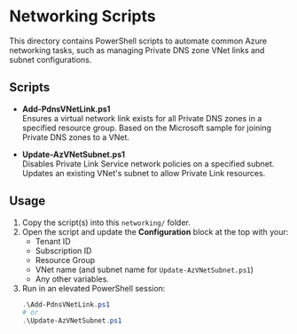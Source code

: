 # Networking Scripts

This directory contains PowerShell scripts to automate common Azure networking tasks, such as managing Private DNS zone VNet links and subnet configurations.

## Scripts

- **Add-PdnsVNetLink.ps1**  
  Ensures a virtual network link exists for all Private DNS zones in a specified resource group. Based on the Microsoft sample for joining Private DNS zones to a VNet.

- **Update-AzVNetSubnet.ps1**  
  Disables Private Link Service network policies on a specified subnet. Updates an existing VNet's subnet to allow Private Link resources.

## Usage

1. Copy the script(s) into this `networking/` folder.  
2. Open the script and update the **Configuration** block at the top with your:
   - Tenant ID  
   - Subscription ID  
   - Resource Group  
   - VNet name (and subnet name for `Update-AzVNetSubnet.ps1`)  
   - Any other variables.  
3. Run in an elevated PowerShell session:
   ```powershell
   .\Add-PdnsVNetLink.ps1
   # or
   .\Update-AzVNetSubnet.ps1
   ```